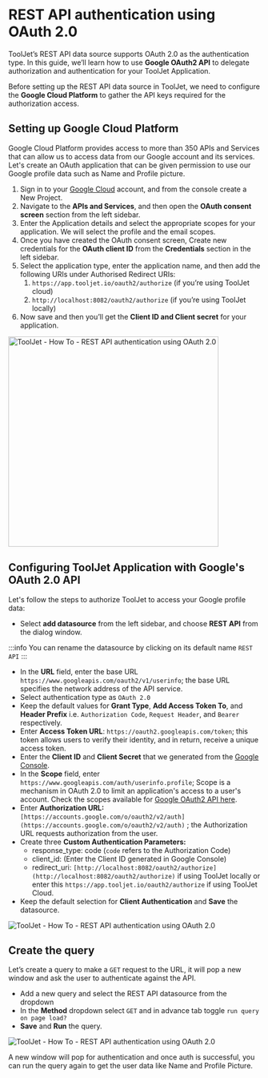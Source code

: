 # REST API authentication using OAuth 2.0

ToolJet’s REST API data source supports OAuth 2.0 as the authentication type. In this guide, we’ll learn how to use **Google OAuth2 API** to delegate authorization and authentication for your ToolJet Application.

Before setting up the REST API data source in ToolJet, we need to configure the **Google Cloud Platform** to gather the API keys required for the authorization access.

## Setting up Google Cloud Platform

Google Cloud Platform provides access to more than 350 APIs and Services that can allow us to access data from our Google account and its services. Let's create an OAuth application that can be given permission to use our Google profile data such as Name and Profile picture.

1. Sign in to your [Google Cloud](https://cloud.google.com/) account, and from the console create a New Project.
2. Navigate to the **APIs and Services**, and then open the **OAuth consent screen** section from the left sidebar.
3. Enter the Application details and select the appropriate scopes for your application. We will select the profile and the email scopes. 
4. Once you have created the OAuth consent screen, Create new credentials for the **OAuth client ID** from the **Credentials** section in the left sidebar.
5. Select the application type, enter the application name, and then add the following URIs under Authorised Redirect URIs:
    1. `https://app.tooljet.io/oauth2/authorize` (if you’re using ToolJet cloud)
    2. `http://localhost:8082/oauth2/authorize` (if you’re using ToolJet locally)
6. Now save and then you’ll get the **Client ID and Client secret** for your application.

<img class="screenshot-full" src="/img/how-to/oauth2-authorization/gcp.png" alt="ToolJet - How To - REST API authentication using OAuth 2.0" height="420"/>

## Configuring ToolJet Application with Google's OAuth 2.0 API

Let's follow the steps to authorize ToolJet to access your Google profile data:

- Select **add datasource** from the left sidebar, and choose **REST API** from the dialog window.

:::info
You can rename the datasource by clicking on its default name `REST API`
:::

- In the **URL** field, enter the base URL `https://www.googleapis.com/oauth2/v1/userinfo`; the base URL specifies the network address of the API service.
- Select authentication type as `OAuth 2.0`
- Keep the default values for **Grant Type**, **Add Access Token To**, and **Header Prefix** i.e. `Authorization Code`, `Request Header`, and `Bearer` respectively.
- Enter **Access Token URL**: `https://oauth2.googleapis.com/token`; this token allows users to verify their identity, and in return, receive a unique access token.
- Enter the **Client ID** and **Client Secret** that we generated from the [Google Console](http://console.developers.google.com/).
- In the **Scope** field, enter `https://www.googleapis.com/auth/userinfo.profile`; Scope is a mechanism in OAuth 2.0 to limit an application's access to a user's account. Check the scopes available for [Google OAuth2 API here](https://developers.google.com/identity/protocols/oauth2/scopes#oauth2).
- Enter **Authorization URL:** `[https://accounts.google.com/o/oauth2/v2/auth](https://accounts.google.com/o/oauth2/v2/auth)` ; the Authorization URL requests authorization from the user.
- Create three **Custom Authentication Parameters:**
    - response_type: code (`code` refers to the Authorization Code)
    - client_id: (Enter the Client ID generated in Google Console)
    - redirect_uri: `[http://localhost:8082/oauth2/authorize](http://localhost:8082/oauth2/authorize)` if using ToolJet locally or enter this `https://app.tooljet.io/oauth2/authorize` if using ToolJet Cloud.
- Keep the default selection for **Client Authentication** and **Save** the datasource.

<img class="screenshot-full" src="/img/how-to/oauth2-authorization/restapi.png" alt="ToolJet - How To - REST API authentication using OAuth 2.0"/>

## Create the query

Let’s create a query to make a `GET` request to the URL, it will pop a new window and ask the user to authenticate against the API.

- Add a new query and select the REST API datasource from the dropdown
- In the **Method** dropdown select `GET` and in advance tab toggle `run query on page load?`
- **Save** and **Run** the query.

<img class="screenshot-full" src="/img/how-to/oauth2-authorization/oauth.gif" alt="ToolJet - How To - REST API authentication using OAuth 2.0"/>

A new window will pop for authentication and once auth is successful, you can run the query again to get the user data like Name and Profile Picture.